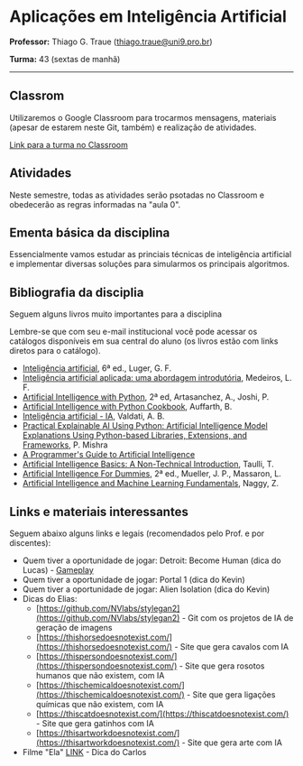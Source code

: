 # Aplicações em Inteligência Artificial

**Professor:** Thiago G. Traue (thiago.traue@uni9.pro.br)

**Turma:** 43 (sextas de manhã)

***

## Classrom

Utilizaremos o Google Classroom para trocarmos mensagens, materiais (apesar de estarem neste Git, também) e realização de atividades.

[Link para a turma no Classroom](https://classroom.google.com/c/NDY1OTg1Mzg4NzU3?cjc=ngg6ndw)

## Atividades

Neste semestre, todas as atividades serão psotadas no Classroom e obedecerão as regras informadas na "aula 0".

## Ementa básica da disciplina

Essencialmente vamos estudar as princiais técnicas de inteligência artificial e implementar diversas soluções para simularmos os principais algoritmos.

## Bibliografia da disciplia

Seguem alguns livros muito importantes para a disciplina

Lembre-se que com seu e-mail institucional você pode acessar os catálogos disponíveis em sua central do aluno (os livros estão com links diretos para o catálogo).

- [Inteligência artificial](https://plataforma.bvirtual.com.br/Acervo/Publicacao/180430), 6ª ed., Luger, G. F.  
- [Inteligência artificial aplicada: uma abordagem introdutória](https://plataforma.bvirtual.com.br/Acervo/Publicacao/161682), Medeiros, L. F.
- [Artificial Intelligence with Python](https://learning.oreilly.com/library/view/artificial-intelligence-with/9781839219535/), 2ª ed, Artasanchez, A., Joshi, P.
- [Artificial Intelligence with Python Cookbook](https://learning.oreilly.com/library/view/artificial-intelligence-with/9781789133967/), Auffarth, B.
- [Inteligência artificial - IA](https://plataforma.bvirtual.com.br/Acervo/Publicacao/191624), Valdati, A. B.
- [Practical Explainable AI Using Python: Artificial Intelligence Model Explanations Using Python-based Libraries, Extensions, and Frameworks](https://learning.oreilly.com/library/view/practical-explainable-ai/9781484271582/), P. Mishra
- [A Programmer's Guide to Artificial Intelligence](https://learning.oreilly.com/playlists/496f14b2-4028-47dd-84dd-6313b5f158c7/)
- [Artificial Intelligence Basics: A Non-Technical Introduction](https://learning.oreilly.com/library/view/artificial-intelligence-basics/9781484250280/), Taulli, T.
- [Artificial Intelligence For Dummies](https://learning.oreilly.com/library/view/artificial-intelligence-for/9781119796763/), 2ª ed., Mueller, J. P., Massaron, L.
- [Artificial Intelligence and Machine Learning Fundamentals](https://learning.oreilly.com/videos/artificial-intelligence-and/9781789953671/), Naggy, Z.

## Links e materiais interessantes

Seguem abaixo alguns links e legais (recomendados pelo Prof. e por discentes):

- Quem tiver a oportunidade de jogar: Detroit: Become Human (dica do Lucas) - [Gameplay](https://www.youtube.com/watch?v=LyBYdYnaX0c)
- Quem tiver a oportunidade de jogar: Portal 1 (dica do Kevin)
- Quem tiver a oportunidade de jogar: Alien Isolation (dica do Kevin)
- Dicas do Elias:
  - [https://github.com/NVlabs/stylegan2](https://github.com/NVlabs/stylegan2) - Git com os projetos de IA de geração de imagens
  - [https://thishorsedoesnotexist.com/](https://thishorsedoesnotexist.com/) - Site que gera cavalos com IA
  - [https://thispersondoesnotexist.com/](https://thispersondoesnotexist.com/) - Site que gera rosotos humanos que não existem, com IA
  - [https://thischemicaldoesnotexist.com/](https://thischemicaldoesnotexist.com/) - Site que gera ligações químicas que não existem, com IA
  - [https://thiscatdoesnotexist.com/](https://thiscatdoesnotexist.com/) - Site que gera gatinhos com IA
  - [https://thisartworkdoesnotexist.com/](https://thisartworkdoesnotexist.com/) - Site que gera arte com IA
- Filme "Ela" [LINK](https://www.adorocinema.com/filmes/filme-206799/) - Dica do Carlos
